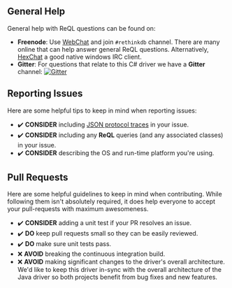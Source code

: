 General Help
------------
General help with ReQL questions can be found on:

* **Freenode**: Use [WebChat](http://webchat.freenode.net/?channels=rethinkdb) and join `#rethinkdb` channel. There are many online that can help answer general ReQL questions. Alternatively, [HexChat](https://hexchat.github.io/) a good native windows IRC client. 
* **Gitter**: For questions that relate to this C# driver we have a **Gitter** channel: [![Gitter](https://badges.gitter.im/Join%20Chat.svg)](https://gitter.im/bchavez/RethinkDb.Driver?utm_source=badge&utm_medium=badge&utm_campaign=pr-badge)
  

Reporting Issues
------------
Here are some helpful tips to keep in mind when reporting issues:

* :heavy_check_mark: **CONSIDER** including [JSON protocol traces](https://github.com/bchavez/RethinkDb.Driver/wiki/Protocol-Debugging) in your issue.
* :heavy_check_mark: **CONSIDER** including any **ReQL** queries (and any associated classes) in your issue.
* :heavy_check_mark: **CONSIDER** describing the OS and run-time platform you're using.

Pull Requests
------------
Here are some helpful guidelines to keep in mind when contributing.  While following them isn't absolutely required, it does help everyone to accept your pull-requests with maximum awesomeness.

* :heavy_check_mark: **CONSIDER** adding a unit test if your PR resolves an issue.
* :heavy_check_mark: **DO** keep pull requests small so they can be easily reviewed. 
* :heavy_check_mark: **DO** make sure unit tests pass.
* :x: **AVOID** breaking the continuous integration build. 
* :x: **AVOID** making significant changes to the driver's overall architecture. We'd like to keep this driver in-sync with the overall architecture of the Java driver so both projects benefit from bug fixes and new features. 



